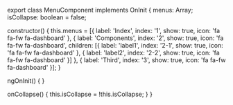 export class MenuComponent implements OnInit {
  menus: Array<SoftMenuItem>;
  isCollapse: boolean = false;

  constructor() {
    this.menus = [{
      label: 'Index',
      index: '1',
      show: true,
      icon: 'fa fa-fw fa-dashboard'
    }, {
      label: 'Components',
      index: '2',
      show: true,
      icon: 'fa fa-fw fa-dashboard',
      children: [{
        label: 'label1',
        index: '2-1',
        show: true,
        icon: 'fa fa-fw fa-dashboard'
      }, {
        label: 'label2',
        index: '2-2',
        show: true,
        icon: 'fa fa-fw fa-dashboard'
      }]
    }, {
      label: 'Third',
      index: '3',
      show: true,
      icon: 'fa fa-fw fa-dashboard'
    }];
  }

  ngOnInit() {
  }

  onCollapse() {
    this.isCollapse = !this.isCollapse;
  }
}
